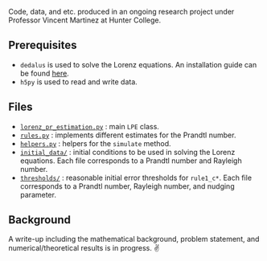 Code, data, and etc. produced in an ongoing research project under Professor Vincent Martinez at Hunter College.

## Prerequisites
* `dedalus` is used to solve the Lorenz equations. An installation guide can be found [here](https://dedalus-project.readthedocs.io/en/latest/installation.html).
* `h5py` is used to read and write data.

## Files
* [`lorenz_pr_estimation.py`](https://github.com/unis-ing/lorenz-parameter-estimation/blob/master/lorenz_pr_estimation.py) :  main `LPE` class.
* [`rules.py`](https://github.com/unis-ing/lorenz-parameter-estimation/blob/master/rules.py) : implements different estimates for the Prandtl number.
* [`helpers.py`](https://github.com/unis-ing/lorenz-parameter-estimation/blob/master/helpers.py) : helpers for the `simulate` method.
* [`initial_data/`](https://github.com/unis-ing/lorenz-parameter-estimation/tree/master/initial_data) : initial conditions to be used in solving the Lorenz equations. Each file corresponds to a Prandtl number and Rayleigh number.
* [`thresholds/`](https://github.com/unis-ing/lorenz-parameter-estimation/tree/master/thresholds) : reasonable initial error thresholds for `rule1_c*`. Each file corresponds to a Prandtl number, Rayleigh number, and nudging parameter.

## Background
A write-up including the mathematical background, problem statement, and numerical/theoretical results is in progress. ✌️
